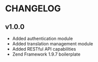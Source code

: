 # CHANGELOG

## v1.0.0

- Added authentication module
- Added translation management module
- Added RESTful API capabilities
- Zend Framework 1.9.7 boilerplate

